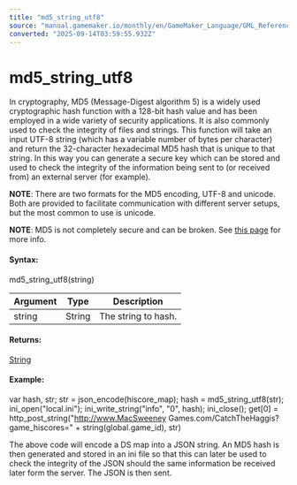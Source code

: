 ```yaml
---
title: "md5_string_utf8"
source: "manual.gamemaker.io/monthly/en/GameMaker_Language/GML_Reference/File_Handling/Encoding_And_Hashing/md5_string_utf8.htm"
converted: "2025-09-14T03:59:55.932Z"
---
```


# md5\_string\_utf8

In cryptography, MD5 (Message-Digest algorithm 5) is a widely used cryptographic hash function with a 128-bit hash value and has been employed in a wide variety of security applications. It is also commonly used to check the integrity of files and strings. This function will take an input UTF-8 string (which has a variable number of bytes per character) and return the 32-character hexadecimal MD5 hash that is unique to that string. In this way you can generate a secure key which can be stored and used to check the integrity of the information being sent to (or received from) an external server (for example).

**NOTE**: There are two formats for the MD5 encoding, UTF-8 and unicode. Both are provided to facilitate communication with different server setups, but the most common to use is unicode.

**NOTE**: MD5 is not completely secure and can be broken. See [this page](https://en.wikipedia.org/wiki/MD5) for more info.

#### Syntax:

md5\_string\_utf8(string)

| Argument | Type | Description |
| --- | --- | --- |
| string | String | The string to hash. |

#### Returns:

[String](../../../GML_Overview/Data_Types.md)

#### Example:

var hash, str;
str = json\_encode(hiscore\_map);
hash = md5\_string\_utf8(str);
ini\_open("local.ini");
ini\_write\_string("info", "0", hash);
ini\_close();
get\[0\] = http\_post\_string("http://www.MacSweeney Games.com/CatchTheHaggis?game\_hiscores=" + string(global.game\_id), str)

The above code will encode a DS map into a JSON string. An MD5 hash is then generated and stored in an ini file so that this can later be used to check the integrity of the JSON should the same information be received later form the server. The JSON is then sent.
